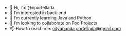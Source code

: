 - 👋 Hi, I’m @nportellada
- 👀 I’m interested in back-end
- 🌱 I’m currently learning Java and Python
- 💞️ I’m looking to collaborate on Poo Projects
- 📫 How to reach me: nityananda.portellada@gmail.com

<!---
nportellada/nportellada is a ✨ special ✨ repository because its `README.md` (this file) appears on your GitHub profile.
You can click the Preview link to take a look at your changes.
--->
